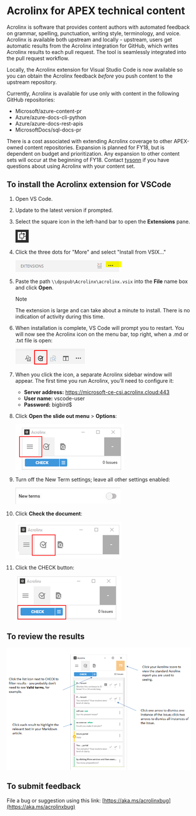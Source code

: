 # Acrolinx for APEX technical content

Acrolinx is software that provides content authors with automated feedback on grammar, spelling, punctuation, writing style, terminology, and voice. Acrolinx is available both upstream and locally - upstream, users get automatic results from the Acrolinx integration for GitHub, which writes Acrolinx results to each pull request. The tool is seamlessly integrated into the pull request workflow.

Locally, the Acrolinx extension for Visual Studio Code is now available so you can obtain the Acrolinx feedback *before* you push content to the upstream repository.

Currently, Acrolinx is available for use only with content in the following GitHub repositories:

- Microsoft/azure-content-pr
- Azure/azure-docs-cli-python
- Azure/azure-docs-rest-apis
- MicrosoftDocs/sql-docs-pr

There is a cost associated with extending Acrolinx coverage to other APEX-owned content repositories. Expansion is planned for FY18, but is dependent on budget and prioritization. Any expansion to other content sets will occur at the beginning of FY18. Contact [tysonn](mailto:tysonn@microsoft.com) if you have questions about using Acrolinx with your content set.

## To install the Acrolinx extension for VSCode

1. Open VS Code.
2. Update to the latest version if prompted.
3. Select the square icon in the left-hand bar to open the **Extensions** pane.
        
    ![extension icon](media/installation/extension_icon.png)

5. Click the three dots for "More" and select "Install from VSIX..."
    
    ![more dots](media/installation/extension_more.png)

6. Paste the path `\\dpspub\Acrolinx\acrolinx.vsix` into the **File** name box and click **Open**. 
    > [!NOTE]
    > The extension is large and can take about a minute to install. There is no indication of activity during this time.
8. When installation is complete, VS Code will prompt you to restart. You will now see the Acrolinx icon on the menu bar, top right, when a .md or .txt file is open:
        
    ![acrolinx icon](media/Acrolinx/acrolinx-icon.png)
 
8. When you click the icon, a separate Acrolinx sidebar window will appear. The first time you run Acrolinx, you’ll need to configure it: 
    - **Server address:** https://microsoft-ce-csi.acrolinx.cloud:443
    - **User name:** vscode-user
    - **Password:** bigbird$
9. Click **Open the slide out menu** > **Options**:

    ![acrolinx-options](media/Acrolinx/acrolinx-options.png)

10. Turn off the New Term settings; leave all other settings enabled:

    ![acrolinx-new term](media/Acrolinx/acrolinx-new-term.png)

11. Click **Check the document**:

     ![acrolinx-check-document](media/Acrolinx/acrolinx-chec-document.png)   

12. Click the CHECK button:

    ![acrolinx-check-button](media/Acrolinx/acrolinx-check-button.png)

## To review the results

![acrolinx-review-results](media/Acrolinx/acrolinx-review-results.png)

## To submit feedback

File a bug or suggestion using this link:
[https://aka.ms/acrolinxbug](https://aka.ms/acrolinxbug)

